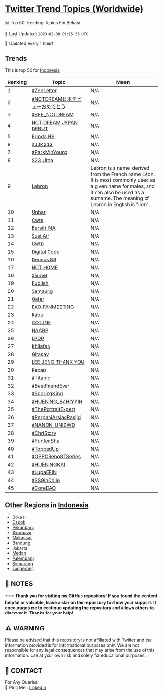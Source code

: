 [Twitter Trend Topics (Worldwide)](https://github.com/ErcinDedeoglu/Twitter-Trend-Topics)
==========


📊 Top 50 Trending Topics For Bekasi

📆 Last Updated: `2023-02-08 09:15:33 UTC`

🔧 Updated every 1 hour!


## Trends

This is top 50 for [Indonesia](</Indonesia>)

| Ranking | Topic | Mean |
| ------- | ------------ | ------------ |
| 1 | [#ZeeLetter](http://twitter.com/search?q=%23ZeeLetter) | N/A |
| 2 | [#NCTDREAM日本デビューおめでとう](http://twitter.com/search?q=%23NCTDREAM%e6%97%a5%e6%9c%ac%e3%83%87%e3%83%93%e3%83%a5%e3%83%bc%e3%81%8a%e3%82%81%e3%81%a7%e3%81%a8%e3%81%86) | N/A |
| 3 | [#BFE_NCTDREAM](http://twitter.com/search?q=%23BFE_NCTDREAM) | N/A |
| 4 | [NCT DREAM JAPAN DEBUT](http://twitter.com/search?q=NCT+DREAM+JAPAN+DEBUT) | N/A |
| 5 | [Bripda HS](http://twitter.com/search?q=Bripda+HS) | N/A |
| 6 | [#JJK213](http://twitter.com/search?q=%23JJK213) | N/A |
| 7 | [#ParkMinYoung](http://twitter.com/search?q=%23ParkMinYoung) | N/A |
| 8 | [S23 Ultra](http://twitter.com/search?q=S23+Ultra) | N/A |
| 9 | [Lebron](http://twitter.com/search?q=Lebron) | Lebron is a name, derived from the French name Léon. It is most commonly used as a given name for males, and it can also be used as a surname. The meaning of Lebron in English is "lion". |
| 10 | [Unhar](http://twitter.com/search?q=Unhar) | N/A |
| 11 | [Cwts](http://twitter.com/search?q=Cwts) | N/A |
| 12 | [Bersih INA](http://twitter.com/search?q=Bersih+INA) | N/A |
| 13 | [Susi Air](http://twitter.com/search?q=Susi+Air) | N/A |
| 14 | [Cwtb](http://twitter.com/search?q=Cwtb) | N/A |
| 15 | [Digital Code](http://twitter.com/search?q=Digital+Code) | N/A |
| 16 | [Densus 88](http://twitter.com/search?q=Densus+88) | N/A |
| 17 | [NCT HOME](http://twitter.com/search?q=NCT+HOME) | N/A |
| 18 | [Slamet](http://twitter.com/search?q=Slamet) | N/A |
| 19 | [Publish](http://twitter.com/search?q=Publish) | N/A |
| 20 | [Samsung](http://twitter.com/search?q=Samsung) | N/A |
| 21 | [Qatar](http://twitter.com/search?q=Qatar) | N/A |
| 22 | [EXO FANMEETING](http://twitter.com/search?q=EXO+FANMEETING) | N/A |
| 23 | [Rabu](http://twitter.com/search?q=Rabu) | N/A |
| 24 | [GO LINE](http://twitter.com/search?q=GO+LINE) | N/A |
| 25 | [HAARP](http://twitter.com/search?q=HAARP) | N/A |
| 26 | [LPDP](http://twitter.com/search?q=LPDP) | N/A |
| 27 | [Khilafah](http://twitter.com/search?q=Khilafah) | N/A |
| 28 | [Gitasav](http://twitter.com/search?q=Gitasav) | N/A |
| 29 | [LEE JENO THANK YOU](http://twitter.com/search?q=LEE+JENO+THANK+YOU) | N/A |
| 30 | [Kecap](http://twitter.com/search?q=Kecap) | N/A |
| 31 | [#Titanic](http://twitter.com/search?q=%23Titanic) | N/A |
| 32 | [#BestFriendEver](http://twitter.com/search?q=%23BestFriendEver) | N/A |
| 33 | [#ScoringKing](http://twitter.com/search?q=%23ScoringKing) | N/A |
| 34 | [#HUENING_BAHIYYIH](http://twitter.com/search?q=%23HUENING_BAHIYYIH) | N/A |
| 35 | [#ThePortraitExpert](http://twitter.com/search?q=%23ThePortraitExpert) | N/A |
| 36 | [#PerpaniArsjadRasjid](http://twitter.com/search?q=%23PerpaniArsjadRasjid) | N/A |
| 37 | [#NANON_UNIDWD](http://twitter.com/search?q=%23NANON_UNIDWD) | N/A |
| 38 | [#ChriStory](http://twitter.com/search?q=%23ChriStory) | N/A |
| 39 | [#PuntenSha](http://twitter.com/search?q=%23PuntenSha) | N/A |
| 40 | [#ToppedUp](http://twitter.com/search?q=%23ToppedUp) | N/A |
| 41 | [#OPPOReno8TSeries](http://twitter.com/search?q=%23OPPOReno8TSeries) | N/A |
| 42 | [#HUENINGKAI](http://twitter.com/search?q=%23HUENINGKAI) | N/A |
| 43 | [#LupaEFIN](http://twitter.com/search?q=%23LupaEFIN) | N/A |
| 44 | [#SS9inChile](http://twitter.com/search?q=%23SS9inChile) | N/A |
| 45 | [#CoreDAO](http://twitter.com/search?q=%23CoreDAO) | N/A |



## Other Regions in [Indonesia](</Indonesia>)

* [Bekasi](</Indonesia/Bekasi.md>)
* [Depok](</Indonesia/Depok.md>)
* [Pekanbaru](</Indonesia/Pekanbaru.md>)
* [Surabaya](</Indonesia/Surabaya.md>)
* [Makassar](</Indonesia/Makassar.md>)
* [Bandung](</Indonesia/Bandung.md>)
* [Jakarta](</Indonesia/Jakarta.md>)
* [Medan](</Indonesia/Medan.md>)
* [Palembang](</Indonesia/Palembang.md>)
* [Semarang](</Indonesia/Semarang.md>)
* [Tangerang](</Indonesia/Tangerang.md>)



## 📝 NOTES

⭐⭐⭐ **Thank you for visiting my GitHub repository! If you found the content helpful or valuable, leave a star on the repository to show your support. It encourages me to continue updating the repository and allows others to discover it. Thanks for your help!**


## ⚠️ WARNING

Please be advised that this repository is not affiliated with Twitter and the information provided is for informational purposes only. We are not responsible for any legal consequences that may arise from the use of this information. Use at your own risk and solely for educational purposes.


## 📨 CONTACT

 For Any Queries:  
            🏓 Ping Me : [LinkedIn](https://www.linkedin.com/in/ercindedeoglu/)
